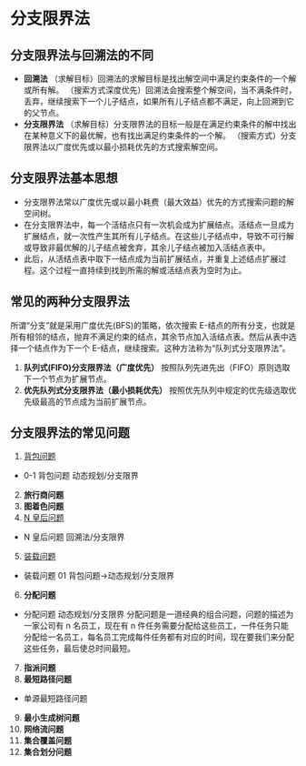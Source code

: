 # 分支限界法

## 分支限界法与回溯法的不同

- **回溯法**
  （求解目标）回溯法的求解目标是找出解空间中满足约束条件的一个解或所有解。
  （搜索方式深度优先）回溯法会搜索整个解空间，当不满条件时，丢弃，继续搜索下一个儿子结点，如果所有儿子结点都不满足，向上回溯到它的父节点。
- **分支限界法**
  （求解目标）分支限界法的目标一般是在满足约束条件的解中找出在某种意义下的最优解，也有找出满足约束条件的一个解。
  （搜索方式）分支限界法以广度优先或以最小损耗优先的方式搜索解空间。

## 分支限界法基本思想

- 分支限界法常以广度优先或以最小耗费（最大效益）优先的方式搜索问题的解空间树。
- 在分支限界法中，每一个活结点只有一次机会成为扩展结点。活结点一旦成为扩展结点，就一次性产生其所有儿子结点。在这些儿子结点中，导致不可行解或导致非最优解的儿子结点被舍弃，其余儿子结点被加入活结点表中。
- 此后，从活结点表中取下一结点成为当前扩展结点，并重复上述结点扩展过程。这个过程一直持续到找到所需的解或活结点表为空时为止。

## 常见的两种分支限界法

所谓“分支”就是采用广度优先(BFS)的策略，依次搜索 E-结点的所有分支，也就是所有相邻的结点，抛弃不满足约束的结点，其余节点加入活结点表。然后从表中选择一个结点作为下一个 E-结点，继续搜索。这种方法称为“队列式分支限界法”。

1. **队列式(FIFO)分支限界法（广度优先）**
   按照队列先进先出（FIFO）原则选取下一个节点为扩展节点。
2. **优先队列式分支限界法（最小损耗优先）**
   按照优先队列中规定的优先级选取优先级最高的节点成为当前扩展节点。

## 分支限界法的常见问题

1. [背包问题](../../2.3.动态规划/2.3.2.背包问题/背包问题.md)

- 0-1 背包问题 动态规划/分支限界

2. **旅行商问题**
3. **图着色问题**
4. [N 皇后问题](../../1.2.回溯法/1.2.5.棋盘问题/1.2.5.1.N皇后/N皇后.md)

- N 皇后问题 回溯法/分支限界

5. [装载问题](../2.2.5.装载问题/装载问题.md)

- 装载问题 01 背包问题->动态规划/分支限界

6. **分配问题**

- 分配问题 动态规划/分支限界
  分配问题是一道经典的组合问题，问题的描述为一家公司有 n 名员工，现在有 n 件任务需要分配给这些员工，一件任务只能分配给一名员工，每名员工完成每件任务都有对应的时间，现在要我们来分配这些任务，最后使总时间最短。

7. **指派问题**
8. **最短路径问题**

- 单源最短路径问题

9. **最小生成树问题**
10. **网络流问题**
11. **集合覆盖问题**
12. **集合划分问题**
